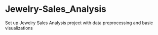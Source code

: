 # Jewelry-Sales_Analysis

Set up Jewelry Sales Analysis project with data preprocessing and basic visualizations
